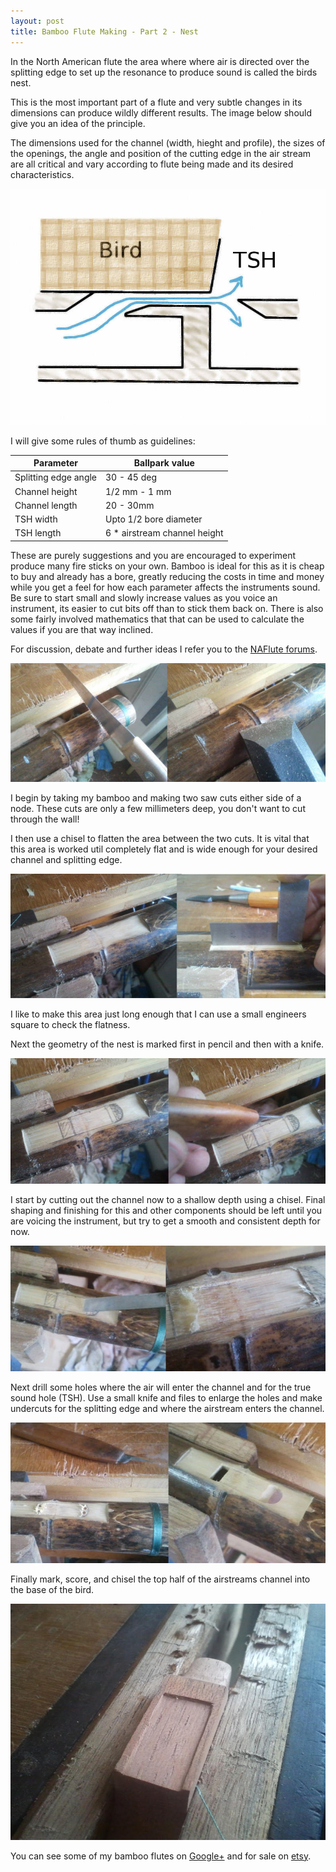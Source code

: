 ```yaml
---
layout: post
title: Bamboo Flute Making - Part 2 - Nest
---
```


In the North American flute the area where where air is directed over the splitting edge to set up the resonance to produce sound is called the birds nest.

This is the most important part of a flute and very subtle changes in its dimensions can produce wildly different results. The image below should give you an idea of the principle.

The dimensions used for the channel (width, hieght and profile), the sizes of the openings, the angle and position of the cutting edge in the air stream are all critical and vary according to flute being made and its desired characteristics.

![nest stage 1](/img/tsh.jpg)

I will give some rules of thumb as guidelines:

Parameter			  | Ballpark value
--------------------- | -------------------------
Splitting edge angle  | 30 - 45 deg
Channel height		  | 1/2 mm - 1 mm
Channel length		  | 20 - 30mm
TSH width			  | Upto 1/2 bore diameter
TSH length			  | 6 * airstream channel height

These are purely suggestions and you are encouraged to experiment produce many fire sticks on your own. Bamboo is ideal for this as it is cheap to buy and already has a bore, greatly reducing the costs in time and money while you get a feel for how each parameter affects the instruments sound. Be sure to start small and slowly increase values as you voice an instrument, its easier to cut bits off than to stick them back on. There is also some fairly involved mathematics that that can be used to calculate the values if you are that way inclined.

For discussion, debate and further ideas I refer you to the [NAFlute forums](http://groups.yahoo.com/neo/groups/nativeflutewoodworking/info).

![nest stage 2](/img/nest1.jpg)

I begin by taking my bamboo and making two saw cuts either side of a node. These cuts are only a few millimeters deep, you don't want to cut through the wall!

I then use a chisel to flatten the area between the two cuts. It is vital that this area is worked util completely flat and is wide enough for your desired channel and splitting edge.

![nest stage 3](/img/nest2.jpg)

I like to make this area just long enough that I can use a small engineers square to check the flatness.

Next the geometry of the nest is marked first in pencil and then with a knife.

![nest stage 4](/img/nest3.jpg)

I start by cutting out the channel now to a shallow depth using a chisel. Final shaping and finishing for this and other components should be left until you are voicing the instrument, but try to get a smooth and consistent depth for now.

![nest stage 5](/img/nest4.jpg)

Next drill some holes where the air will enter the channel and for the true sound hole (TSH). Use a small knife and files to enlarge the holes and make undercuts for the splitting edge and where the airstream enters the channel.

![nest stage 6](/img/nest5.jpg)

Finally mark, score, and chisel the top half of the airstreams channel into the base of the bird.

![nest stage 7](/img/nest6.jpg)

You can see some of my bamboo flutes on [Google+](https://plus.google.com/u/0/108624488609783583375/posts) and for sale on [etsy](https://www.etsy.com/uk/shop/Soundcraft?ref=hdr_shop_menu).

